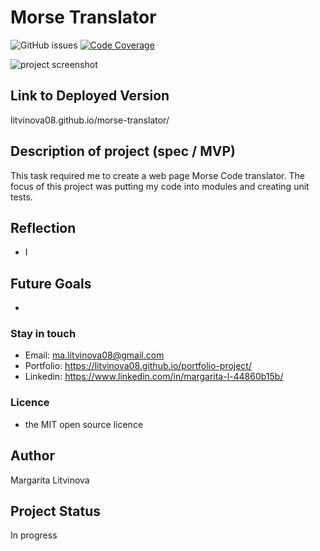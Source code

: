 # Morse Translator

![GitHub issues](https://img.shields.io/github/issues/litvinova08/morse-translator)
[![Code Coverage](https://img.shields.io/codecov/c/github/litvinova08/morse-translator)](https://codecov.io/github/litvinova08/morse-translator)

![project screenshot](./e-store/src/assets/screenshot.png)

## Link to Deployed Version

litvinova08.github.io/morse-translator/

## Description of project (spec / MVP)

This task required me to create a web page Morse Code translator. The focus of this project was putting my code into modules and creating unit tests.

## Reflection

- I

## Future Goals

-

### Stay in touch

- Email: ma.litvinova08@gmail.com
- Portfolio: https://litvinova08.github.io/portfolio-project/
- Linkedin: https://www.linkedin.com/in/margarita-l-44860b15b/

### Licence

- the MIT open source licence

## Author

Margarita Litvinova

## Project Status

In progress
